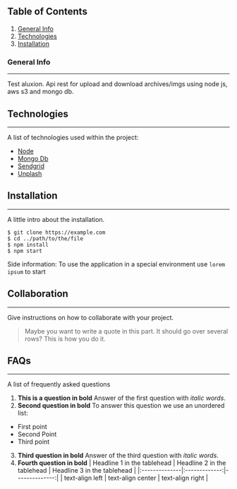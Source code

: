 ## Table of Contents
1. [General Info](#general-info)
2. [Technologies](#technologies)
3. [Installation](#installation)
### General Info
***
Test aluxion. Api rest for upload and download archives/imgs using node js, aws s3 and mongo db. 

## Technologies
***
A list of technologies used within the project:
* [Node]([https://nodejs.org/en/])
* [Mongo Db](https://www.mongodb.com/es)
* [Sendgrid](https://sendgrid.com/)
* [Unplash](https://unsplash.com/)
## Installation
***
A little intro about the installation. 
```
$ git clone https://example.com
$ cd ../path/to/the/file
$ npm install
$ npm start
```
Side information: To use the application in a special environment use ```lorem ipsum``` to start
## Collaboration
***
Give instructions on how to collaborate with your project.
> Maybe you want to write a quote in this part. 
> It should go over several rows?
> This is how you do it.
## FAQs
***
A list of frequently asked questions
1. **This is a question in bold**
Answer of the first question with _italic words_. 
2. __Second question in bold__ 
To answer this question we use an unordered list:
* First point
* Second Point
* Third point
3. **Third question in bold**
Answer of the third question with *italic words*.
4. **Fourth question in bold**
| Headline 1 in the tablehead | Headline 2 in the tablehead | Headline 3 in the tablehead |
|:--------------|:-------------:|--------------:|
| text-align left | text-align center | text-align right |

